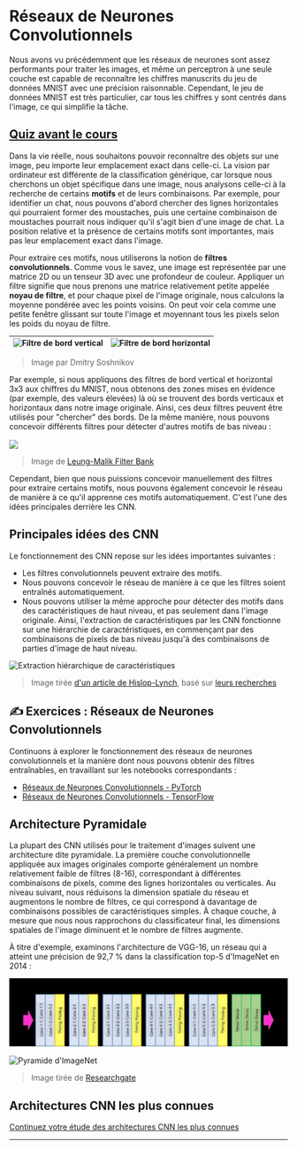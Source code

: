 <!--
CO_OP_TRANSLATOR_METADATA:
{
  "original_hash": "a560d5b845962cf33dc102266e409568",
  "translation_date": "2025-09-23T11:55:55+00:00",
  "source_file": "lessons/4-ComputerVision/07-ConvNets/README.md",
  "language_code": "fr"
}
-->
# Réseaux de Neurones Convolutionnels

Nous avons vu précédemment que les réseaux de neurones sont assez performants pour traiter les images, et même un perceptron à une seule couche est capable de reconnaître les chiffres manuscrits du jeu de données MNIST avec une précision raisonnable. Cependant, le jeu de données MNIST est très particulier, car tous les chiffres y sont centrés dans l'image, ce qui simplifie la tâche.

## [Quiz avant le cours](https://ff-quizzes.netlify.app/en/ai/quiz/13)

Dans la vie réelle, nous souhaitons pouvoir reconnaître des objets sur une image, peu importe leur emplacement exact dans celle-ci. La vision par ordinateur est différente de la classification générique, car lorsque nous cherchons un objet spécifique dans une image, nous analysons celle-ci à la recherche de certains **motifs** et de leurs combinaisons. Par exemple, pour identifier un chat, nous pouvons d'abord chercher des lignes horizontales qui pourraient former des moustaches, puis une certaine combinaison de moustaches pourrait nous indiquer qu'il s'agit bien d'une image de chat. La position relative et la présence de certains motifs sont importantes, mais pas leur emplacement exact dans l'image.

Pour extraire ces motifs, nous utiliserons la notion de **filtres convolutionnels**. Comme vous le savez, une image est représentée par une matrice 2D ou un tenseur 3D avec une profondeur de couleur. Appliquer un filtre signifie que nous prenons une matrice relativement petite appelée **noyau de filtre**, et pour chaque pixel de l'image originale, nous calculons la moyenne pondérée avec les points voisins. On peut voir cela comme une petite fenêtre glissant sur toute l'image et moyennant tous les pixels selon les poids du noyau de filtre.

![Filtre de bord vertical](../../../../../translated_images/filter-vert.b7148390ca0bc356ddc7e55555d2481819c1e86ddde9dce4db5e71a69d6f887f.fr.png) | ![Filtre de bord horizontal](../../../../../translated_images/filter-horiz.59b80ed4feb946efbe201a7fe3ca95abb3364e266e6fd90820cb893b4d3a6dda.fr.png)
----|----

> Image par Dmitry Soshnikov

Par exemple, si nous appliquons des filtres de bord vertical et horizontal 3x3 aux chiffres du MNIST, nous obtenons des zones mises en évidence (par exemple, des valeurs élevées) là où se trouvent des bords verticaux et horizontaux dans notre image originale. Ainsi, ces deux filtres peuvent être utilisés pour "chercher" des bords. De la même manière, nous pouvons concevoir différents filtres pour détecter d'autres motifs de bas niveau :

<img src="images/lmfilters.jpg" width="500" align="center"/>

> Image de [Leung-Malik Filter Bank](https://www.robots.ox.ac.uk/~vgg/research/texclass/filters.html)

Cependant, bien que nous puissions concevoir manuellement des filtres pour extraire certains motifs, nous pouvons également concevoir le réseau de manière à ce qu'il apprenne ces motifs automatiquement. C'est l'une des idées principales derrière les CNN.

## Principales idées des CNN

Le fonctionnement des CNN repose sur les idées importantes suivantes :

* Les filtres convolutionnels peuvent extraire des motifs.
* Nous pouvons concevoir le réseau de manière à ce que les filtres soient entraînés automatiquement.
* Nous pouvons utiliser la même approche pour détecter des motifs dans des caractéristiques de haut niveau, et pas seulement dans l'image originale. Ainsi, l'extraction de caractéristiques par les CNN fonctionne sur une hiérarchie de caractéristiques, en commençant par des combinaisons de pixels de bas niveau jusqu'à des combinaisons de parties d'image de haut niveau.

![Extraction hiérarchique de caractéristiques](../../../../../translated_images/FeatureExtractionCNN.d9b456cbdae7cb643fde3032b81b2940e3cf8be842e29afac3f482725ba7f95c.fr.png)

> Image tirée [d'un article de Hislop-Lynch](https://www.semanticscholar.org/paper/Computer-vision-based-pedestrian-trajectory-Hislop-Lynch/26e6f74853fc9bbb7487b06dc2cf095d36c9021d), basé sur [leurs recherches](https://dl.acm.org/doi/abs/10.1145/1553374.1553453)

## ✍️ Exercices : Réseaux de Neurones Convolutionnels

Continuons à explorer le fonctionnement des réseaux de neurones convolutionnels et la manière dont nous pouvons obtenir des filtres entraînables, en travaillant sur les notebooks correspondants :

* [Réseaux de Neurones Convolutionnels - PyTorch](ConvNetsPyTorch.ipynb)
* [Réseaux de Neurones Convolutionnels - TensorFlow](ConvNetsTF.ipynb)

## Architecture Pyramidale

La plupart des CNN utilisés pour le traitement d'images suivent une architecture dite pyramidale. La première couche convolutionnelle appliquée aux images originales comporte généralement un nombre relativement faible de filtres (8-16), correspondant à différentes combinaisons de pixels, comme des lignes horizontales ou verticales. Au niveau suivant, nous réduisons la dimension spatiale du réseau et augmentons le nombre de filtres, ce qui correspond à davantage de combinaisons possibles de caractéristiques simples. À chaque couche, à mesure que nous nous rapprochons du classificateur final, les dimensions spatiales de l'image diminuent et le nombre de filtres augmente.

À titre d'exemple, examinons l'architecture de VGG-16, un réseau qui a atteint une précision de 92,7 % dans la classification top-5 d'ImageNet en 2014 :

![Couches d'ImageNet](../../../../../translated_images/vgg-16-arch1.d901a5583b3a51baeaab3e768567d921e5d54befa46e1e642616c5458c934028.fr.jpg)

![Pyramide d'ImageNet](../../../../../translated_images/vgg-16-arch.64ff2137f50dd49fdaa786e3f3a975b3f22615efd13efb19c5d22f12e01451a1.fr.jpg)

> Image tirée de [Researchgate](https://www.researchgate.net/figure/Vgg16-model-structure-To-get-the-VGG-NIN-model-we-replace-the-2-nd-4-th-6-th-7-th_fig2_335194493)

## Architectures CNN les plus connues

[Continuez votre étude des architectures CNN les plus connues](CNN_Architectures.md)

---


